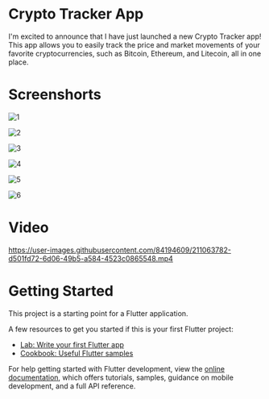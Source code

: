 # Crypto Tracker App


I'm excited to announce that I have just launched a new Crypto Tracker app! This app allows you to easily track the price and market movements of your favorite cryptocurrencies, such as Bitcoin, Ethereum, and Litecoin, all in one place.

# Screenshorts

![1](https://user-images.githubusercontent.com/84194609/211063894-f80eb9af-f391-4037-acb4-f339902f7690.png)

![2](https://user-images.githubusercontent.com/84194609/211063672-7c99bc77-4424-4711-ba15-bc9dd63776f0.png)

![3](https://user-images.githubusercontent.com/84194609/211063687-d1bc669e-da33-4bea-9308-89ef926ffa97.png)

![4](https://user-images.githubusercontent.com/84194609/211063694-de85d27d-0afe-44a7-9415-16fb63130891.png)

![5](https://user-images.githubusercontent.com/84194609/211063706-3071cd6d-7faa-402b-80ae-8b38cbecdddc.png)

![6](https://user-images.githubusercontent.com/84194609/211063709-122a65cc-7940-42d0-a960-cbec98452311.png)

# Video

https://user-images.githubusercontent.com/84194609/211063782-d501fd72-6d06-49b5-a584-4523c0865548.mp4



# Getting Started

This project is a starting point for a Flutter application.

A few resources to get you started if this is your first Flutter project:

- [Lab: Write your first Flutter app](https://docs.flutter.dev/get-started/codelab)
- [Cookbook: Useful Flutter samples](https://docs.flutter.dev/cookbook)

For help getting started with Flutter development, view the
[online documentation](https://docs.flutter.dev/), which offers tutorials,
samples, guidance on mobile development, and a full API reference.
